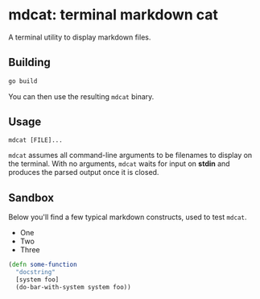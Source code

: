 mdcat: terminal markdown cat
============================

A terminal utility to display markdown files.

## Building

```bash
go build
```

You can then use the resulting `mdcat` binary.

## Usage

```
mdcat [FILE]...
```

`mdcat` assumes all command-line arguments to be filenames to display on the
terminal. With no arguments, `mdcat` waits for input on **stdin** and produces
the parsed output once it is closed.

## Sandbox

Below you'll find a few typical markdown constructs, used to test
`mdcat`.

- One
- Two
- Three

```clojure
(defn some-function
  "docstring"
  [system foo]
  (do-bar-with-system system foo))
```

